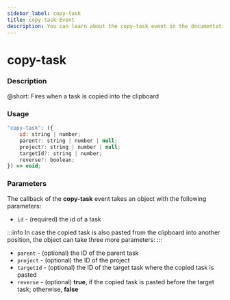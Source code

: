 ```yaml
---
sidebar_label: copy-task
title: copy-task Event
description: You can learn about the copy-task event in the documentation of the DHTMLX JavaScript To Do List library. Browse developer guides and API reference, try out code examples and live demos, and download a free 30-day evaluation version of DHTMLX To Do List.
---
```


# copy-task

### Description

@short: Fires when a task is copied into the clipboard

### Usage

~~~js
"copy-task": ({
    id: string | number;
    parent?: string | number | null;
    project?: string | number | null;
    targetId?: string | number;
    reverse?: boolean;
}) => void;
~~~

### Parameters

The callback of the **copy-task** event takes an object with the following parameters:

- `id` - (required) the id of a task

:::info 
In case the copied task is also pasted from the clipboard into another position, the object can take three more parameters:
:::

- `parent` - (optional) the ID of the parent task
- `project` - (optional) the ID of the project
- `targetId` - (optional) the ID of the target task where the copied task is pasted
- `reverse` - (optional) **true**, if the copied task is pasted before the target task; otherwise, **false**
 